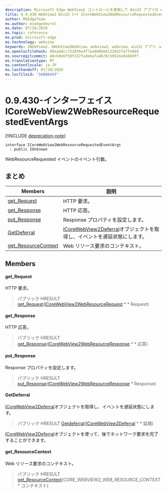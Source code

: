 ```yaml
---
description: Microsoft Edge WebView2 コントロールを使用して Win32 アプリの web コンテンツをホストする
title: 0.9.430-WebView2 Win32 C++ ICoreWebView2WebResourceRequestedEventArgs
author: MSEdgeTeam
ms.author: msedgedevrel
ms.date: 07/20/2020
ms.topic: reference
ms.prod: microsoft-edge
ms.technology: webview
keywords: IWebView2、IWebView2WebView、webview2、webview、win32 アプリ、win32、edge、ICoreWebView2、ICoreWebView2Host、browser control、edge html
ms.openlocfilehash: 00aaddcc732076e4f7aa808b04132641fe7fe969
ms.sourcegitcommit: e0cb9e6f59f222fade6afa4829c59524a9a9b9ff
ms.translationtype: MT
ms.contentlocale: ja-JP
ms.lasthandoff: 07/20/2020
ms.locfileid: "10886445"
---
```

# 0.9.430-インターフェイス ICoreWebView2WebResourceRequestedEventArgs 

[!INCLUDE [deprecation-note](../../includes/deprecation-note.md)]

```
interface ICoreWebView2WebResourceRequestedEventArgs
  : public IUnknown
```

WebResourceRequested イベントのイベント引数。

## まとめ

 Members                        | 説明
--------------------------------|---------------------------------------------
[get_Request](#get_request) | HTTP 要求。
[get_Response](#get_response) | HTTP 応答。
[put_Response](#put_response) | Response プロパティを設定します。
[GetDeferral](#getdeferral) | [ICoreWebView2Deferral](ICoreWebView2Deferral.md)オブジェクトを取得し、イベントを遅延状態にします。
[get_ResourceContext](#get_resourcecontext) | Web リソース要求のコンテキスト。

## Members

#### get_Request 

HTTP 要求。

> パブリック HRESULT [get_Request](#get_request)([ICoreWebView2WebResourceRequest](ICoreWebView2WebResourceRequest.md) * * Request)

#### get_Response 

HTTP 応答。

> パブリック HRESULT [get_Response](#get_response)([ICoreWebView2WebResourceResponse](ICoreWebView2WebResourceResponse.md) * * 応答)

#### put_Response 

Response プロパティを設定します。

> パブリック HRESULT [put_Response](#put_response)([ICoreWebView2WebResourceResponse](ICoreWebView2WebResourceResponse.md) * Response)

#### GetDeferral 

[ICoreWebView2Deferral](ICoreWebView2Deferral.md)オブジェクトを取得し、イベントを遅延状態にします。

> パブリック HRESULT [Getdeferral](#getdeferral)([ICoreWebView2Deferral](ICoreWebView2Deferral.md) * * 延期)

[ICoreWebView2Deferral](ICoreWebView2Deferral.md)オブジェクトを使って、後でネットワーク要求を完了することができます。

#### get_ResourceContext 

Web リソース要求のコンテキスト。

> パブリック HRESULT [get_ResourceContext](#get_resourcecontext)(CORE_WEBVIEW2_WEB_RESOURCE_CONTEXT * コンテキスト)

